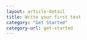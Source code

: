 ```yaml
---
layout: article-detail
title: Write your first test
category: "Get Started"
category-url: get-started
---
```


<!-- for docs rework: should contain information about tests, why you'd want them, what they do, etc. You can use https://learning.postman.com/docs/getting-started/first-steps/write-your-first-test/ for an example of a short, easy tutorial -->